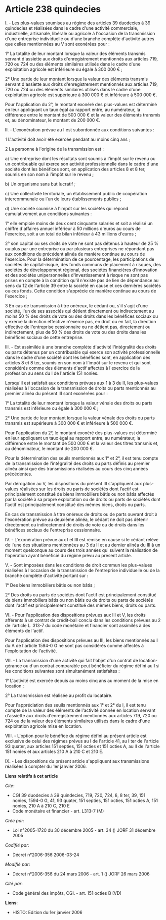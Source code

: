 # Article 238 quindecies

I. - Les plus-values soumises au régime des articles 39 duodecies à 39 quindecies et réalisées dans le cadre d'une activité
commerciale, industrielle, artisanale, libérale ou agricole à l'occasion de la transmission d'une entreprise individuelle ou
d'une branche complète d'activité autres que celles mentionnées au V sont exonérées pour :

1° La totalité de leur montant lorsque la valeur des éléments transmis servant d'assiette aux droits d'enregistrement
mentionnés aux articles 719, 720 ou 724 ou des éléments similaires utilisés dans le cadre d'une exploitation agricole est
inférieure ou égale à 300 000 € ;

2° Une partie de leur montant lorsque la valeur des éléments transmis servant d'assiette aux droits d'enregistrement
mentionnés aux articles 719, 720 ou 724 ou des éléments similaires utilisés dans le cadre d'une exploitation agricole est
supérieure à 300 000 € et inférieure à 500 000 €.

Pour l'application du 2°, le montant exonéré des plus-values est déterminé en leur appliquant un taux égal au rapport entre,
au numérateur, la différence entre le montant de 500 000 € et la valeur des éléments transmis et, au dénominateur, le montant
de 200 000 €.

II. - L'exonération prévue au I est subordonnée aux conditions suivantes :

1 L'activité doit avoir été exercée pendant au moins cinq ans ;

2 La personne à l'origine de la transmission est :

a) Une entreprise dont les résultats sont soumis à l'impôt sur le revenu ou un contribuable qui exerce son activité
professionnelle dans le cadre d'une société dont les bénéfices sont, en application des articles 8 et 8 ter, soumis en son
nom à l'impôt sur le revenu ;

b) Un organisme sans but lucratif ;

c) Une collectivité territoriale, un établissement public de coopération intercommunale ou l'un de leurs établissements
publics ;

d) Une société soumise à l'impôt sur les sociétés qui répond cumulativement aux conditions suivantes :

1° elle emploie moins de deux cent cinquante salariés et soit a réalisé un chiffre d'affaires annuel inférieur à 50 millions
d'euros au cours de l'exercice, soit a un total de bilan inférieur à 43 millions d'euros ;

2° son capital ou ses droits de vote ne sont pas détenus à hauteur de 25 % ou plus par une entreprise ou par plusieurs
entreprises ne répondant pas aux conditions du précédent alinéa de manière continue au cours de l'exercice. Pour la
détermination de ce pourcentage, les participations de sociétés de capital-risque, des fonds communs de placement à risques,
des sociétés de développement régional, des sociétés financières d'innovation et des sociétés unipersonnelles
d'investissement à risque ne sont pas prises en compte à la condition qu'il n'existe pas de lien de dépendance au sens du 12
de l'article 39 entre la société en cause et ces dernières sociétés ou ces fonds. Cette condition s'apprécie de manière
continue au cours de l'exercice ;

3 En cas de transmission à titre onéreux, le cédant ou, s'il s'agit d'une société, l'un de ses associés qui détient
directement ou indirectement au moins 50 % des droits de vote ou des droits dans les bénéfices sociaux ou y exerce la
direction effective n'exerce pas, en droit ou en fait, la direction effective de l'entreprise cessionnaire ou ne détient pas,
directement ou indirectement, plus de 50 % des droits de vote ou des droits dans les bénéfices sociaux de cette entreprise.

III. - Est assimilée à une branche complète d'activité l'intégralité des droits ou parts détenus par un contribuable qui
exerce son activité professionnelle dans le cadre d'une société dont les bénéfices sont, en application des articles 8 et 8
ter, soumis en son nom à l'impôt sur le revenu et qui sont considérés comme des éléments d'actif affectés à l'exercice de la
profession au sens du I de l'article 151 nonies.

Lorsqu'il est satisfait aux conditions prévues aux 1 à 3 du II, les plus-values réalisées à l'occasion de la transmission de
droits ou parts mentionnés au premier alinéa du présent III sont exonérées pour :

1° La totalité de leur montant lorsque la valeur vénale des droits ou parts transmis est inférieure ou égale à 300 000 € ;

2° Une partie de leur montant lorsque la valeur vénale des droits ou parts transmis est supérieure à 300 000 € et inférieure
à 500 000 €.

Pour l'application du 2°, le montant exonéré des plus-values est déterminé en leur appliquant un taux égal au rapport entre,
au numérateur, la différence entre le montant de 500 000 € et la valeur des titres transmis et, au dénominateur, le montant
de 200 000 €.

Pour la détermination des seuils mentionnés aux 1° et 2°, il est tenu compte de la transmission de l'intégralité des droits
ou parts définis au premier alinéa ainsi que des transmissions réalisées au cours des cinq années précédentes.

Par dérogation au V, les dispositions du présent III s'appliquent aux plus-values réalisées sur les droits ou parts de
sociétés dont l'actif est principalement constitué de biens immobiliers bâtis ou non bâtis affectés par la société à sa
propre exploitation ou de droits ou parts de sociétés dont l'actif est principalement constitué des mêmes biens, droits ou
parts.

En cas de transmission à titre onéreux de droits ou de parts ouvrant droit à l'exonération prévue au deuxième alinéa, le
cédant ne doit pas détenir directement ou indirectement de droits de vote ou de droits dans les bénéfices sociaux de
l'entreprise cessionnaire.

IV. - L'exonération prévue aux I et III est remise en cause si le cédant relève de l'une des situations mentionnées au 3 du
II et au dernier alinéa du III à un moment quelconque au cours des trois années qui suivent la réalisation de l'opération
ayant bénéficié du régime prévu au présent article.

V. - Sont imposées dans les conditions de droit commun les plus-values réalisées à l'occasion de la transmission de
l'entreprise individuelle ou de la branche complète d'activité portant sur :

1° Des biens immobiliers bâtis ou non bâtis ;

2° Des droits ou parts de sociétés dont l'actif est principalement constitué de biens immobiliers bâtis ou non bâtis ou de
droits ou parts de sociétés dont l'actif est principalement constitué des mêmes biens, droits ou parts.

VI. - Pour l'application des dispositions prévues aux III et V, les droits afférents à un contrat de crédit-bail conclu dans
les conditions prévues au 2 de l'article L. 313-7 du code monétaire et financier sont assimilés à des éléments de l'actif.

Pour l'application des dispositions prévues au III, les biens mentionnés au I du A de l'article 1594-0 G ne sont pas
considérés comme affectés à l'exploitation de l'activité.

VII. - La transmission d'une activité qui fait l'objet d'un contrat de location-gérance ou d'un contrat comparable peut
bénéficier du régime défini au I si les conditions suivantes sont simultanément satisfaites :

1° L'activité est exercée depuis au moins cinq ans au moment de la mise en location ;

2° La transmission est réalisée au profit du locataire.

Pour l'appréciation des seuils mentionnés aux 1° et 2° du I, il est tenu compte de la valeur des éléments de l'activité
donnée en location servant d'assiette aux droits d'enregistrement mentionnés aux articles 719, 720 ou 724 ou de la valeur des
éléments similaires utilisés dans le cadre d'une exploitation agricole mise en location.

VIII. - L'option pour le bénéfice du régime défini au présent article est exclusive de celui des régimes prévus au I de
l'article 41, au I ter de l'article 93 quater, aux articles 151 septies, 151 octies et 151 octies A, au II de l'article 151
nonies et aux articles 210 A à 210 C et 210 E.

IX. - Les dispositions du présent article s'appliquent aux transmissions réalisées à compter du 1er janvier 2006.

**Liens relatifs à cet article**

_Cite_:

  - CGI 39 duodecies à 39 quindecies, 719, 720, 724, 8, 8 ter, 39, 151 nonies, 1594-0 G, 41, 93 quater, 151 septies, 151 octies, 151 octies A, 151 nonies, 210 A à 210 C, 210 E
  - Code monétaire et financier - art. L313-7 (M)

_Créé par_:

  - Loi n°2005-1720 du 30 décembre 2005 - art. 34 () JORF 31 décembre 2005

_Codifié par_:

  - Décret n°2006-356 2006-03-24

_Modifié par_:

  - Décret n°2006-356 du 24 mars 2006 - art. 1 () JORF 26 mars 2006

_Cité par_:

  - Code général des impôts, CGI. - art. 151 octies B (VD)

**Liens**:

  - HISTO: Edition du 1er janvier 2006
